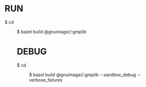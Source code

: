 # RUN
$ cd <dir>
$ bazel build @gnuimage//:gmplib

# DEBUG
$ cd <dir>
$ bazel build @gnuimage//:gmplib --sandbox_debug --verbose_failures